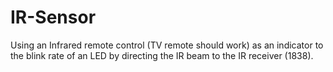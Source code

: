 # IR-Sensor
Using an Infrared remote control (TV remote should work) as an indicator to the blink rate of an LED by directing the IR beam to the IR receiver (1838).
